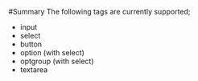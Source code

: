 #Summary
The following tags are currently supported;
<ul>
<li>input</li>
<li>select</li>
<li>button</li>
<li>option (with select)</li>
<li>optgroup (with select)</li>
<li>textarea</li>